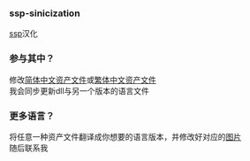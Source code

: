### ssp-sinicization  
[ssp]( http://ssp.shillest.net/ )汉化  
### 参与其中？  
修改[简体中文资产文件]( .rcs/chinese-simplified/resource.rc )或[繁体中文资产文件]( .rcs/chinese-traditional/resource.rc )  
我会同步更新dll与另一个版本的语言文件  
### 更多语言？  
将任意一种资产文件翻译成你想要的语言版本，并修改好对应的[图片]( chinese-simplified/ssp-pictures )  
随后联系我  
